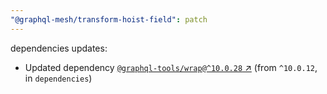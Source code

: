 ```yaml
---
"@graphql-mesh/transform-hoist-field": patch
---
```

dependencies updates:
  - Updated dependency [`@graphql-tools/wrap@^10.0.28` ↗︎](https://www.npmjs.com/package/@graphql-tools/wrap/v/10.0.28) (from `^10.0.12`, in `dependencies`)
